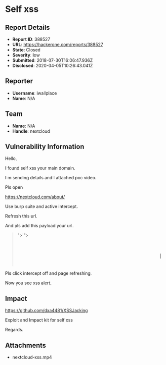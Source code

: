 # Self xss

## Report Details
- **Report ID**: 388527
- **URL**: https://hackerone.com/reports/388527
- **State**: Closed
- **Severity**: low
- **Submitted**: 2018-07-30T16:06:47.936Z
- **Disclosed**: 2020-04-05T10:26:43.041Z

## Reporter
- **Username**: iwallplace
- **Name**: N/A

## Team
- **Name**: N/A
- **Handle**: nextcloud

## Vulnerability Information
Hello,

I found self xss your main domain.

I m sending details and I attached poc video.

Pls open 

https://nextcloud.com/about/

Use burp suite and active intercept.

Refresh this url.

And pls add this payload your url.

></title>"><script>alert(205)</script>'"><marquee><h1>nextcloud.com</h1></marquee>


Pls click intercept off and page refreshing.

Now you see xss alert.

## Impact

https://github.com/dxa4481/XSSJacking

Exploit and Impact kit for self xss

Regards.

## Attachments
- nextcloud-xss.mp4
